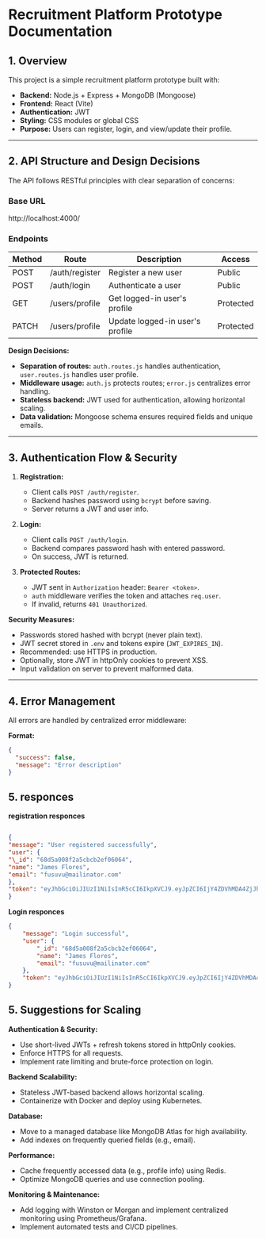 # Recruitment Platform Prototype Documentation

## 1. Overview

This project is a simple recruitment platform prototype built with:

- **Backend:** Node.js + Express + MongoDB (Mongoose)
- **Frontend:** React (Vite)
- **Authentication:** JWT
- **Styling:** CSS modules or global CSS
- **Purpose:** Users can register, login, and view/update their profile.

---

## 2. API Structure and Design Decisions

The API follows RESTful principles with clear separation of concerns:

### Base URL

http://localhost:4000/

### Endpoints

| Method | Route          | Description                     | Access    |
| ------ | -------------- | ------------------------------- | --------- |
| POST   | /auth/register | Register a new user             | Public    |
| POST   | /auth/login    | Authenticate a user             | Public    |
| GET    | /users/profile | Get logged-in user's profile    | Protected |
| PATCH  | /users/profile | Update logged-in user's profile | Protected |

**Design Decisions:**

- **Separation of routes:** `auth.routes.js` handles authentication, `user.routes.js` handles user profile.
- **Middleware usage:** `auth.js` protects routes; `error.js` centralizes error handling.
- **Stateless backend:** JWT used for authentication, allowing horizontal scaling.
- **Data validation:** Mongoose schema ensures required fields and unique emails.

---

## 3. Authentication Flow & Security

1. **Registration:**

   - Client calls `POST /auth/register`.
   - Backend hashes password using `bcrypt` before saving.
   - Server returns a JWT and user info.

2. **Login:**

   - Client calls `POST /auth/login`.
   - Backend compares password hash with entered password.
   - On success, JWT is returned.

3. **Protected Routes:**
   - JWT sent in `Authorization` header: `Bearer <token>`.
   - `auth` middleware verifies the token and attaches `req.user`.
   - If invalid, returns `401 Unauthorized`.

**Security Measures:**

- Passwords stored hashed with bcrypt (never plain text).
- JWT secret stored in `.env` and tokens expire (`JWT_EXPIRES_IN`).
- Recommended: use HTTPS in production.
- Optionally, store JWT in httpOnly cookies to prevent XSS.
- Input validation on server to prevent malformed data.

---

## 4. Error Management

All errors are handled by centralized error middleware:

**Format:**

```json
{
  "success": false,
  "message": "Error description"
}

```
## 5. responces

**registration responces**
```json

{
"message": "User registered successfully",
"user": {
"\_id": "68d5a008f2a5cbcb2ef06064",
"name": "James Flores",
"email": "fusuvu@mailinator.com"
},
"token": "eyJhbGciOiJIUzI1NiIsInR5cCI6IkpXVCJ9.eyJpZCI6IjY4ZDVhMDA4ZjJhNWNiY2IyZWYwNjA2NCIsImlhdCI6MTc1ODgzMDYwMCwiZXhwIjoxNzU4ODM0MjAwfQ.MDMkg03R6LObkv2Tat1os1pQip11JjXNJd5J99Sz_Qg"
}
```

**Login responces** 

```json
{
    "message": "Login successful",
    "user": {
        "_id": "68d5a008f2a5cbcb2ef06064",
        "name": "James Flores",
        "email": "fusuvu@mailinator.com"
    },
    "token": "eyJhbGciOiJIUzI1NiIsInR5cCI6IkpXVCJ9.eyJpZCI6IjY4ZDVhMDA4ZjJhNWNiY2IyZWYwNjA2NCIsImlhdCI6MTc1ODgzMDYyOCwiZXhwIjoxNzU4ODM0MjI4fQ.IUQym1w888KMjRBm1yD_d6cPeH3f65a-4qO9bH9XSkQ"
}

```

## 5. Suggestions for Scaling

**Authentication & Security:**

- Use short-lived JWTs + refresh tokens stored in httpOnly cookies.
- Enforce HTTPS for all requests.
- Implement rate limiting and brute-force protection on login.

**Backend Scalability:**

- Stateless JWT-based backend allows horizontal scaling.
- Containerize with Docker and deploy using Kubernetes.

**Database:**

- Move to a managed database like MongoDB Atlas for high availability.
- Add indexes on frequently queried fields (e.g., email).

**Performance:**

- Cache frequently accessed data (e.g., profile info) using Redis.
- Optimize MongoDB queries and use connection pooling.

**Monitoring & Maintenance:**

- Add logging with Winston or Morgan and implement centralized monitoring using Prometheus/Grafana.
- Implement automated tests and CI/CD pipelines.

